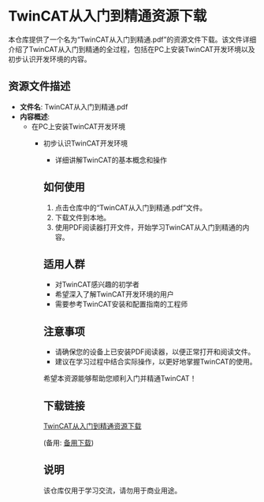 # TwinCAT从入门到精通资源下载

本仓库提供了一个名为“TwinCAT从入门到精通.pdf”的资源文件下载。该文件详细介绍了TwinCAT从入门到精通的全过程，包括在PC上安装TwinCAT开发环境以及初步认识开发环境的内容。

## 资源文件描述

- **文件名**: TwinCAT从入门到精通.pdf
- **内容概述**:
  - 在PC上安装TwinCAT开发环境
    - 初步认识TwinCAT开发环境
      - 详细讲解TwinCAT的基本概念和操作

      ## 如何使用

      1. 点击仓库中的“TwinCAT从入门到精通.pdf”文件。
      2. 下载文件到本地。
      3. 使用PDF阅读器打开文件，开始学习TwinCAT从入门到精通的内容。

      ## 适用人群

      - 对TwinCAT感兴趣的初学者
      - 希望深入了解TwinCAT开发环境的用户
      - 需要参考TwinCAT安装和配置指南的工程师

      ## 注意事项

      - 请确保您的设备上已安装PDF阅读器，以便正常打开和阅读文件。
      - 建议在学习过程中结合实际操作，以更好地掌握TwinCAT的使用。

      希望本资源能够帮助您顺利入门并精通TwinCAT！

      ## 下载链接
      [TwinCAT从入门到精通资源下载](https://pan.quark.cn/s/1237c69440ec) 

      (备用: [备用下载](https://pan.baidu.com/s/1c_5eNRs65bl2_sGDE-Zyfg?pwd=1234))

      ## 说明

      该仓库仅用于学习交流，请勿用于商业用途。
